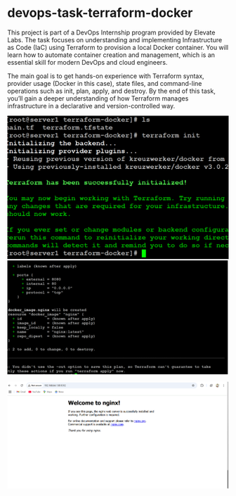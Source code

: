 # devops-task-terraform-docker
This project is part of a DevOps Internship program provided by Elevate Labs. The task focuses on understanding and implementing Infrastructure as Code (IaC) using Terraform to provision a local Docker container. You will learn how to automate container creation and management, which is an essential skill for modern DevOps and cloud engineers.

The main goal is to get hands-on experience with Terraform syntax, provider usage (Docker in this case), state files, and command-line operations such as init, plan, apply, and destroy. By the end of this task, you’ll gain a deeper understanding of how Terraform manages infrastructure in a declarative and version-controlled way.


![image alt](https://github.com/jaswanthBavi/devops-task-terraform-docker/blob/ef43ad136c89d7227ec84bee4870bc7a2a1ebaed/Screenshot%202025-04-10%20104632.png)
![image alt](https://github.com/jaswanthBavi/devops-task-terraform-docker/blob/98796c3aba96dbebe65e566115b45e5bb590dedc/Screenshot%202025-04-10%20104737.png)


![image alt](https://github.com/jaswanthBavi/devops-task-terraform-docker/blob/2b5d33cfc21ea8cb793efd6b3b81c4616ae85ca0/Screenshot%202025-04-10%20105300.png)
